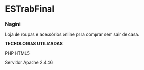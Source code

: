 # ESTrabFinal
### Nagini
Loja de roupas e acessórios online para comprar sem sair de casa.

**TECNOLOGIAS UTILIZADAS**

PHP 
HTML5

Servidor Apache 2.4.46
